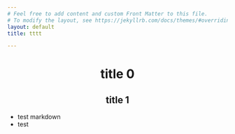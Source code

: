 ```yaml
---
# Feel free to add content and custom Front Matter to this file.
# To modify the layout, see https://jekyllrb.com/docs/themes/#overriding-theme-defaults
layout: default
title: tttt

---
```

 
# <center>title 0</center>
## <center>title 1</center>
- test markdown  
- test  
